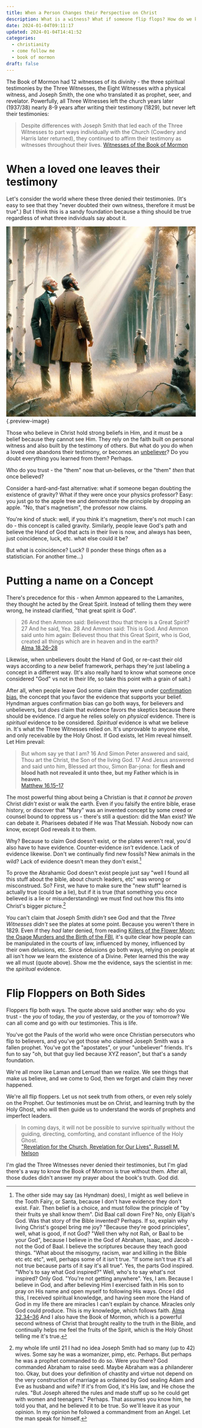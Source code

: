 ```yaml
---
title: When a Person Changes their Perspective on Christ
description: What is a witness? What if someone flip flops? How do we know what is true?
date: 2024-01-04T09:11:17
updated: 2024-01-04T14:41:52
categories:
  - christianity
  - come follow me
  - book of mormon
draft: false
---
```


The Book of Mormon had 12 witnesses of its divinity - the three spiritual testimonies by the Three Witnesses, the Eight Witnesses with a physical witness, and Joseph Smith, the one who translated it as prophet, seer, and revelator. Powerfully, all Three Witnesses left the church years later (1937/38) nearly 8-9 years after writing their testimony (1829), but never left their testimonies:

> Despite differences with Joseph Smith that led each of the Three Witnesses to part ways individually with the Church (Cowdery and Harris later returned), they continued to affirm their testimony as witnesses throughout their lives. [Witnesses of the Book of Mormon](https://www.churchofjesuschrist.org/study/history/topics/witnesses-of-the-book-of-mormon?lang=eng&id=html)

# When a loved one leaves their testimony

Let's consider the world where these three denied their testimonies. (It's easy to see that they "never doubted their own witness, therefore it must be true".) But I think this is a sandy foundation because a thing should be true regardless of what three individuals say about it.

![What if one had forsaken their testimony - would you still believe he saw it?](../img/dalle-three-witnesses-one-missing.jpeg){.preview-image}

Those who believe in Christ hold strong beliefs in Him, and it must be a belief because they cannot see Him. They rely on the faith built on personal witness and also built by the testimony of others. But what do you do when a loved one abandons their testimony, or becomes an [unbeliever](../book-review/unbelievable.md)? Do you doubt everything you learned from them? Perhaps.

Who do you trust - the "them" now that un-believes, or the "them" *then* that once believed?

Consider a hard-and-fast alternative: what if someone began doubting the existence of gravity? What if they were once your physics professor? Easy: you just go to the apple tree and demonstrate the principle by dropping an apple. "No, that's magnetism", the professor now claims.

You're kind of stuck: well, if you think it's magnetism, there's not much I can do - this concept is called gravity. Similarly, people leave God's path and believe the Hand of God that acts in their live is now, and always has been, just coincidence, luck, etc. what else could it be?

But what is coincidence? Luck? (I ponder these things often as a statistician. For another time…)

# Putting a name on a Concept

There's precedence for this - when Ammon appeared to the Lamanites, they thought he acted by the Great Spirit. Instead of telling them they were wrong, he instead clarified, "that great spirit *is* God".

> 26 And then Ammon said: Believest thou that there is a Great Spirit?  27 And he said, Yea.  28 And Ammon said: This is God. And Ammon said unto him again: Believest thou that this Great Spirit, who is God, created all things which are in heaven and in the earth?  
> [Alma 18.26–28](../scriptures/alma-18.26-28)

Likewise, when unbelievers doubt the Hand of God, or re-cast their old ways according to a *new* belief framework, perhaps they're just labeling a concept in a different way. (It's also really hard to know what someone once considered "God" vs not in their life, so take this point with a grain of salt.)

After all, when people leave God some claim they were under [confirmation bias](https://robjhyndman.com/unbelievable/ch4.html), the concept that you favor the evidence that supports your belief. Hyndman argues confirmation bias can go both ways, for believers and unbelievers, but *does* claim that evidence favors the skeptics because there should be evidence. I'd argue he relies solely on *physical* evidence. There is _spiritual_ evidence to be considered. *Spiritual* evidence is what we believe in. It's what the Three Witnesses relied on. It's unprovable to anyone else, and only receivable by the Holy Ghost. If God exists, let Him reveal himself. Let Him prevail:

> But whom say ye that I am?  16 And Simon Peter answered and said, Thou art the Christ, the Son of the living God.  17 And Jesus answered and said unto him, Blessed art thou, Simon Bar-jona: for **flesh and blood hath not revealed it unto thee, but my Father which is in heaven.**  
> [Matthew 16.15–17](../scriptures/matthew-16.15-17)

The most powerful thing about being a Christian is that *it cannot be proven* Christ *didn't* exist or walk the earth. Even if you falsify the entire bible, erase history, or discover that "Mary" was an invented concept by some creed or counsel bound to oppress us - there's still a question: did the Man exist? We can debate it. Pharisees debated if He was That Messiah. Nobody now can know, except God reveals it to them.

Why? Because to claim God doesn't exist, or the plates weren't real, you'd also have to have evidence. Counter-evidence *isn't* evidence. Lack of evidence likewise. Don't we continually find new fossils? New animals in the wild? Lack of evidence doesn't mean they don't exist.[^1]

To prove the Abrahamic God doesn't exist people just say "well I found all this stuff about the bible, about church leaders, etc" was wrong or misconstrued. So? First, we have to make sure the "new stuff" learned is actually true (could be a lie), but if it is true (that something you once believed is a lie or misunderstanding) we must find out how this fits into Christ's bigger picture.[^2]

You can't claim that Joseph Smith *didn't* see God and that the *Three Witnesses* *didn't* see the plates at some point. Because you weren't there in 1829. Even if they *had* later denied, from reading [Killers of the Flower Moon: the Osage Murders and the Birth of the FBI](../book-review/killers-of-the-flower-moon.md), it's quite clear how people can be manipulated in the courts of law, influenced by money, influenced by their own delusions, etc. Since delusions go both ways, relying on people at all isn't how we learn the existence of a Divine. Peter learned this the way we all must (quote above). Show me the evidence, says the scientist in me: the *spiritual* evidence.
# Flip Floppers on Both Sides

Floppers flip both ways. The quote above said another way: who do you trust - the *you* of today, the *you* of yesterday, or the *you* of tomorrow? We can all come and go with our testimonies. This is life.

You've got the Pauls of the world who were once Christian persecutors who flip to believers, and you've got those who claimed Joseph Smith was a fallen prophet. You've got the "apostates", or your "unbeliever" friends. It's fun to say "oh, but that guy lied because XYZ reason", but that's a sandy foundation.

We're all more like Laman and Lemuel than we realize. We see things that make us believe, and we come to God, then we forget and claim they never happened.

We're all flip floppers. Let us not seek truth from others, or even rely solely on the Prophet. Our testimonies must be on Christ, and learning truth by the Holy Ghost, who will then guide us to understand the words of prophets and imperfect leaders.

> In coming days, it will not be possible to survive spiritually without the guiding, directing, comforting, and constant influence of the Holy Ghost.  
> ["Revelation for the Church, Revelation for Our Lives", Russell M. Nelson](../scriptures/russell-m-nelson-revelation-for-the-church-revelation-for-our-lives)

I'm glad the Three Witnesses never denied their testimonies, but I'm glad there's a way to know the Book of Mormon is true without them. After all, those dudes didn't answer my prayer about the book's truth. God did.

[^1]: The other side may say (as Hyndman) does), I might as well believe in the Tooth Fairy, or Santa, because I don't have evidence they don't exist. Fair. Then belief is a choice, and must follow the principle of "by their fruits ye shall know them". Did Baal call down Fire? No, only Elijah's God. Was that story of the Bible invented? Perhaps. If so, explain why living Christ's gospel bring me joy? "Because they're good principles", well, what is good, if not God? "Well then why not Rah, or Baal to be your God", because I believe in the God of Abraham, Isaac, and Jacob - not the God of Baal. I believe the scriptures because they teach good things. "What about the misogyny, racism, war and killing in the Bible etc etc etc", well, perhaps some of it isn't true. "If some isn't true it's all not true because parts of it say it's all true". Yes, the parts God inspired. "Who's to say what God inspired?" Well, who's to say what's not inspired? Only God. "You're not getting anywhere". Yes, I am. Because I believe in God, and after believing Him I exercised faith in His son to pray on His name and open myself to following His ways. Once I did this, I received spiritual knowledge, and having seen more the Hand of God in my life there are miracles I can't explain by chance. Miracles only God could produce. This is my knowledge, which follows faith. [Alma 32.34–36](../scriptures/alma-32.34-36) And I also have the Book of Mormon, which is a powerful second witness of Christ that brought reality to the truth in the Bible, and continually helps me feel the fruits of the Spirit, which is the Holy Ghost telling me it's true.
[^2]: my whole life until 21 I had no idea Joseph Smith had so many (up to 42) wives. Some say he was a womanizer, pimp, etc. Perhaps. But perhaps he was a prophet commanded to do so. Were you there? God commanded Abraham to raise seed. Maybe Abraham was a philanderer too. Okay, but does your definition of chastity and virtue not depend on the very construction of marriage as ordained by God sealing Adam and Eve as husband and wife? If it's from God, it's His law, and He chose the rules. "But Joseph altered the rules and made stuff up so he could get with women and teenagers." Perhaps. That assumes you know him, he told you that, and he believed it to be true. So we'll leave it as your opinion. In my opinion he followed a commandment from an Angel. Let the man speak for himself.
